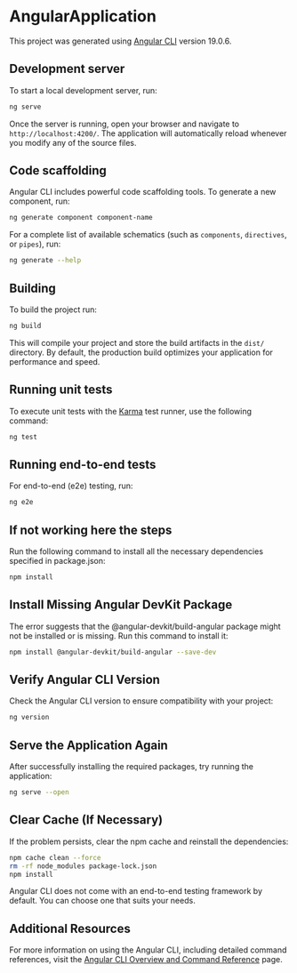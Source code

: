 # AngularApplication

This project was generated using [Angular CLI](https://github.com/angular/angular-cli) version 19.0.6.

## Development server

To start a local development server, run:

```bash
ng serve
```

Once the server is running, open your browser and navigate to `http://localhost:4200/`. The application will automatically reload whenever you modify any of the source files.

## Code scaffolding

Angular CLI includes powerful code scaffolding tools. To generate a new component, run:

```bash
ng generate component component-name
```

For a complete list of available schematics (such as `components`, `directives`, or `pipes`), run:

```bash
ng generate --help
```

## Building

To build the project run:

```bash
ng build
```

This will compile your project and store the build artifacts in the `dist/` directory. By default, the production build optimizes your application for performance and speed.

## Running unit tests

To execute unit tests with the [Karma](https://karma-runner.github.io) test runner, use the following command:

```bash
ng test
```

## Running end-to-end tests

For end-to-end (e2e) testing, run:

```bash
ng e2e
```

## If not working here the steps

Run the following command to install all the necessary dependencies specified in package.json:

```bash
npm install
```

## Install Missing Angular DevKit Package

The error suggests that the @angular-devkit/build-angular package might not be installed or is missing. Run this command to install it:

```bash
npm install @angular-devkit/build-angular --save-dev
```

## Verify Angular CLI Version

Check the Angular CLI version to ensure compatibility with your project:

```bash
ng version
```

## Serve the Application Again

After successfully installing the required packages, try running the application:

```bash
ng serve --open
```

## Clear Cache (If Necessary)

If the problem persists, clear the npm cache and reinstall the dependencies:

```bash
npm cache clean --force
rm -rf node_modules package-lock.json
npm install
```

Angular CLI does not come with an end-to-end testing framework by default. You can choose one that suits your needs.

## Additional Resources

For more information on using the Angular CLI, including detailed command references, visit the [Angular CLI Overview and Command Reference](https://angular.dev/tools/cli) page.
